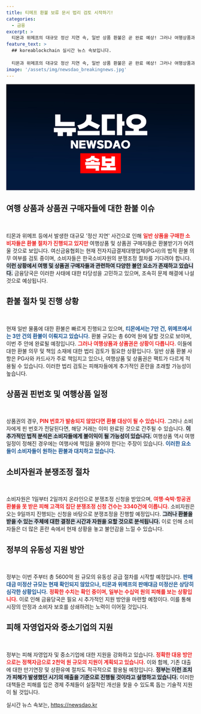 ```yaml
---
title: 티메프 환불 보류 문서 법리 검토 시작하기!
categories:
  - 금융
excerpt: >
  티몬과 위메프의 대규모 정산 지연 속, 일반 상품 환불은 곧 완료 예상! 그러나 여행상품과 상품권 구매자들은 아직 불안한 상황. 정부와 금융당국의 법리 검토가 이어지고 있어, 소비자들의 혼란은 계속될 전망. 과연 그 해답은?
feature_text: >
  ## koreablockchain 실시간 뉴스 속보입니다.

  티몬과 위메프의 대규모 정산 지연 속, 일반 상품 환불은 곧 완료 예상! 그러나 여행상품과 상품권 구매자들은 아직 불안한 상황. 정부와 금융당국의 법리 검토가 이어지고 있어, 소비자들의 혼란은 계속될 전망. 과연 그 해답은?
image: '/assets/img/newsdao_breakingnews.jpg'
---
```


<p><img src="/assets/img/newsdao_breakingnews.jpg" alt="koreablockchain 속보" /></p>

<h2 data-ke-size="size26">여행 상품과 상품권 구매자들에 대한 환불 이슈</h2>

<p data-ke-size="size16">&nbsp;</p>

<p>티몬과 위메프 등에서 발생한 대규모 '정산 지연' 사건으로 인해 <b><span style="color: #ee2323;">일반 상품을 구매한 소비자들은 환불 절차가 진행되고 있지만</span></b> 여행상품 및 상품권 구매자들은 환불받기가 어려울 것으로 보입니다. 여신금융협회는 현재 전자지급결제대행업체(PG사)의 법적 환불 의무 여부를 검토 중이며, 소비자들은 한국소비자원의 분쟁조정 절차를 기다려야 합니다. <b><span style="background-color: #21538527;">이런 상황에서 여행 및 상품권 구매자들과 관련하여 다양한 불안 요소가 존재하고 있습니다.</span></b> 금융당국은 이러한 사태에 대한 타당성을 고민하고 있으며, 조속히 문제 해결에 나설 것으로 예상됩니다.</p>

<h2 data-ke-size="size26">환불 절차 및 진행 상황</h2>

<p data-ke-size="size16">&nbsp;</p>

<p>현재 일반 물품에 대한 환불은 빠르게 진행되고 있으며, <b><span style="color: #1a5490;">티몬에서는 7만 건, 위메프에서는 3만 건의 환불이 이뤄지고 있습니다.</span></b> 환불 규모는 총 60억 원에 달할 것으로 보이며, 이번 주 안에 완료될 예정입니다. <b><span style="color: #ee2323;">그러나 여행상품과 상품권은 상황이 다릅니다.</span></b> 이들에 대한 환불 의무 및 책임 소재에 대한 법리 검토가 필요한 상황입니다. 일반 상품 환불 사항은 PG사와 카드사가 주로 책임지고 있으나, 여행상품 및 상품권은 팩트가 다르게 적용될 수 있습니다. 이러한 법리 검토는 피해자들에게 추가적인 혼란을 초래할 가능성이 높습니다.</p>

<h2 data-ke-size="size26">상품권 핀번호 및 여행상품 일정</h2>

<p data-ke-size="size16">&nbsp;</p>

<p>상품권의 경우, <b><span style="color: #ee2323;">PIN 번호가 발송되지 않았다면 환불 대상이 될 수 있습니다.</span></b> 그러나 소비자에게 핀 번호가 전달된다면, 해당 거래는 이미 완료된 것으로 간주될 수 있습니다. <b><span style="background-color: #21538527;">이 추가적인 법적 분석은 소비자들에게 불이익이 될 가능성이 있습니다.</span></b> 여행상품 역시 여행 일정이 정해진 경우에는 여행사에 책임을 물어야 한다는 주장이 있습니다. <b><span style="color: #1a5490;">이러한 요소들이 소비자들이 원하는 환불과 대치하고 있습니다.</span></b> </p>

<h2 data-ke-size="size26">소비자원과 분쟁조정 절차</h2>

<p data-ke-size="size16">&nbsp;</p>

<p>소비자원은 1일부터 2일까지 온라인으로 분쟁조정 신청을 받았으며, <b><span style="color: #ee2323;">여행·숙박·항공권 환불을 못 받은 피해 고객의 집단 분쟁조정 신청 건수는 3340건에 이릅니다.</span></b> 소비자원은 오는 9일까지 진행되는 신청을 바탕으로 분쟁조정을 진행할 예정입니다. <b><span style="background-color: #21538527;">그러나 환불을 받을 수 있는 주체에 대한 결정은 시간과 자원을 요할 것으로 분석됩니다.</span></b> 이로 인해 소비자들은 더 많은 혼란 속에서 현재 상황을 놓고 불안감을 느낄 수 있습니다.</p>

<h2 data-ke-size="size26">정부의 유동성 지원 방안</h2>

<p data-ke-size="size16">&nbsp;</p>

<p>정부는 이번 주부터 총 5600억 원 규모의 유동성 공급 절차를 시작할 예정입니다. <b><span style="color: #1a5490;">판매대금 미정산 규모는 현재 확인되지 않았으나, 티몬과 위메프의 판매대금 미정산은 상당히 심각한 상황입니다.</span></b> <b><span style="color: #ee2323;">정확한 수치는 확인 중이며, 일부는 수십억 원의 피해를 보는 상황입니다.</span></b> 이로 인해 금융당국은 필요 시 추가적인 지원 방안을 마련할 예정이다. 이를 통해 시장의 안정과 소비자 보호를 상쇄하려는 노력이 이어질 것입니다.</p>

<h2 data-ke-size="size26">피해 자영업자와 중소기업의 지원</h2>

<p data-ke-size="size16">&nbsp;</p>

<p>정부는 피해 자영업자 및 중소기업에 대한 지원을 강화하고 있습니다. <b><span style="color: #ee2323;">정확한 대응 방안으로는 정책자금으로 2천억 원 규모의 지원이 계획되고 있습니다.</span></b> 이와 함께, 기존 대출에 대한 만기연장 및 상환유예 절차도 적극적으로 활용될 예정입니다. <b><span style="background-color: #21538527;">정부는 이런 조치가 피해가 발생했던 시기의 매출을 기준으로 진행될 것이라고 설명하고 있습니다.</span></b> 이러한 대책들은 피해를 입은 경제 주체들이 실질적인 개선을 찾을 수 있도록 돕는 기술적 지원이 될 것입니다.</p>
실시간 뉴스 속보는, <a href="https://newsdao.kr" rel="dofollow">https://newsdao.kr</a>


